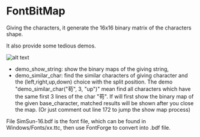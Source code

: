 FontBitMap
======
Giving the characters, it generate the 16x16 binary matrix of the characters shape.

It also provide some tedious demos. 

![alt text](https://github.com/jiesutd/FontBitmap/master/char_show.png "Character bitmap demo")

* demo_show_string: show the binary maps of the giving string, 
* demo_similar_char: find the similar characters of giving character and the (left,right,up,down) choice with the split position. The demo "demo_similar_char("苟", 3, "up")" mean find all characters which have the same first 3 lines of the char "苟". If will first show the binary map of the given base_character, matched results will be shown after you close the map. (Or just comment out line 172 to jump the show map process)


File SimSun-16.bdf is the font file, which can be found in Windows/Fonts/xx.ttc, then use FontForge to convert into .bdf file.





